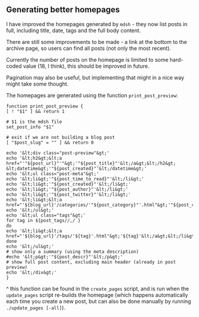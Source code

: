## Generating better homepages

I have improved the homepages generated by `mdsh` - they now list posts in full, including title, date, tags and the full body content.

There are still some improvements to be made - a link at the bottom to the archive page, so users can find all posts (not only the most recent).

Currently the number of posts on the homepage is limited to some hard-coded value (18, I think), this should be improved in future.

Pagination may also be useful, but implementing that might in a nice way might take some thought.

The homepages are generated using the function `print_post_preview`:

```
function print_post_preview {
[ ! "$1" ] && return 1

# $1 is the mdsh file
set_post_info "$1"

# exit if we are not building a blog post
[ "$post_slug" = "" ] && return 0

echo '&lt;div class="post-preview"&gt;'
echo '&lt;h2&gt;&lt;a href="'"${post_url}"'"&gt;'"${post_title}"'&lt;/a&gt;&lt;/h2&gt; &lt;datetime&gt;'"${post_created}"'&lt;/datetime&gt;'
echo '&lt;ul class="post-meta"&gt;'
echo '&lt;li&gt;'"${post_time_to_read}"'&lt;/li&gt;'
echo '&lt;li&gt;'"${post_created}"'&lt;/li&gt;'
echo '&lt;li&gt;'"${post_author}"'&lt;/li&gt;'
echo '&lt;li&gt;'"${post_twitter}"'&lt;/li&gt;'
echo '&lt;li&gt;&lt;a href="'${blog_url}'/categories/'"${post_category}"'.html"&gt;'"${post_category}"'&lt;/a&gt;&lt;/li&gt;'
echo '&lt;/ul&gt;'
echo '&lt;ul class="tags"&gt;'
for tag in ${post_tags//,/ }
do
echo '&lt;li&gt;&lt;a href="'${blog_url}'/tags/'${tag}'.html"&gt;'${tag}'&lt;/a&gt;&lt;/li&gt;'
done
echo '&lt;/ul&gt;'
# show only a summary (using the meta description)
#echo '&lt;p&gt;'"${post_descr}"'&lt;/p&gt;'
# show full post content, excluding main header (already in post preview)
echo '&lt;/div&gt;'
}
```

^ this function can be found in the `create_pages` script, and is run when the `update_pages` script re-builds the homepage (which happens automatically each time you create a new post, but can also be done manually by running `./update_pages [-all]`).

